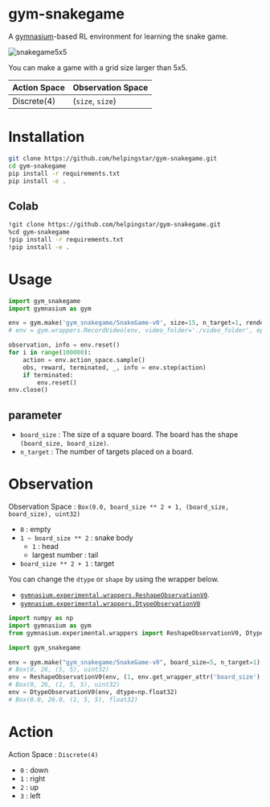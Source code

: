 # gym-snakegame
A [gymnasium](https://github.com/Farama-Foundation/Gymnasium)-based RL environment for learning the snake game.

![snakegame5x5](https://user-images.githubusercontent.com/54899900/225275703-646f8f42-62dd-4b0d-b527-aaf93ba6e1f7.gif)

You can make a game with a grid size larger than 5x5.

| Action Space | Observation Space |
|--------------|-------------------|
|  Discrete(4) | (`size`, `size`)  |

# Installation
```bash
git clone https://github.com/helpingstar/gym-snakegame.git
cd gym-snakegame
pip install -r requirements.txt
pip install -e .
```

## Colab

```bash
!git clone https://github.com/helpingstar/gym-snakegame.git
%cd gym-snakegame
!pip install -r requirements.txt
!pip install -e .
```

# Usage
```python
import gym_snakegame
import gymnasium as gym

env = gym.make('gym_snakegame/SnakeGame-v0', size=15, n_target=1, render_mode='rgb_array')
# env = gym.wrappers.RecordVideo(env, video_folder='./video_folder', episode_trigger=lambda x: x % 200 == 0)

observation, info = env.reset()
for i in range(100000):
    action = env.action_space.sample()
    obs, reward, terminated, _, info = env.step(action)
    if terminated:
        env.reset()
env.close()
```
## parameter
* `board_size` : The size of a square board. The board has the shape `(board_size, board_size)`.
* `n_target` : The number of targets placed on a board.

# Observation

Observation Space : `Box(0.0, board_size ** 2 + 1, (board_size, board_size), uint32)`

* `0` : empty
* `1 ~ board_size ** 2` : snake body
  * `1` : head
  * largest number : tail
* `board_size ** 2 + 1` : target


You can change the `dtype` or `shape` by using the wrapper below.

* [`gymnasium.experimental.wrappers.ReshapeObservationV0`](https://gymnasium.farama.org/api/experimental/wrappers/#gymnasium.experimental.wrappers.ReshapeObservationV0).
* [`gymnasium.experimental.wrappers.DtypeObservationV0`](https://gymnasium.farama.org/api/experimental/wrappers/#gymnasium.experimental.wrappers.DtypeObservationV0)

```python
import numpy as np
import gymnasium as gym
from gymnasium.experimental.wrappers import ReshapeObservationV0, DtypeObservationV0

import gym_snakegame

env = gym.make("gym_snakegame/SnakeGame-v0", board_size=5, n_target=1)
# Box(0, 26, (5, 5), uint32)
env = ReshapeObservationV0(env, (1, env.get_wrapper_attr('board_size'), env.get_wrapper_attr('board_size')))
# Box(0, 26, (1, 5, 5), uint32)
env = DtypeObservationV0(env, dtype=np.float32)
# Box(0.0, 26.0, (1, 5, 5), float32)
```


# Action

Action Space : `Discrete(4)`

* `0` : down
* `1` : right
* `2` : up
* `3` : left
